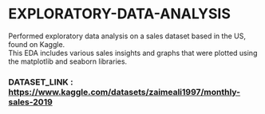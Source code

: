 ﻿# EXPLORATORY-DATA-ANALYSIS
 Performed exploratory data analysis on a sales dataset based in the US, found on Kaggle. <br />
 This EDA includes various sales insights and graphs that were plotted using the matplotlib and seaborn libraries. <br />
### DATASET_LINK : https://www.kaggle.com/datasets/zaimeali1997/monthly-sales-2019
